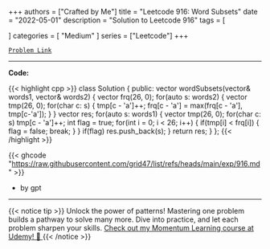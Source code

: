
+++
authors = ["Crafted by Me"]
title = "Leetcode 916: Word Subsets"
date = "2022-05-01"
description = "Solution to Leetcode 916"
tags = [
    
]
categories = [
    "Medium"
]
series = ["Leetcode"]
+++



[`Problem Link`](https://leetcode.com/problems/word-subsets/description/)

---

**Code:**

{{< highlight cpp >}}
class Solution {
public:
    vector<string> wordSubsets(vector<string>& words1, vector<string>& words2) {
        vector<int> frq(26, 0);
        for(auto s: words2) {
            vector<int> tmp(26, 0);
            for(char c: s) {
                tmp[c - 'a']++;
                frq[c - 'a'] = max(frq[c - 'a'], tmp[c-'a']);
            }
        }
        vector<string> res;
        for(auto s: words1) {
            vector<int> tmp(26, 0);
            for(char c: s) tmp[c - 'a']++;
            int flag = true;
            for(int i = 0; i < 26; i++) {
                if(tmp[i] < frq[i]) {
                    flag = false;
                    break;
                }
            }
            if(flag) res.push_back(s);
        }
        return res;
    }
};
{{< /highlight >}}


{{< ghcode "https://raw.githubusercontent.com/grid47/list/refs/heads/main/exp/916.md" >}}
- by gpt
        
---


{{< notice tip >}}
Unlock the power of patterns! Mastering one problem builds a pathway to solve many more. Dive into practice, and let each problem sharpen your skills. [Check out my Momentum Learning course at Udemy! 🚀 ](https://www.udemy.com/course/algorithms-and-data-structures-in-cpp/)
{{< /notice >}}

